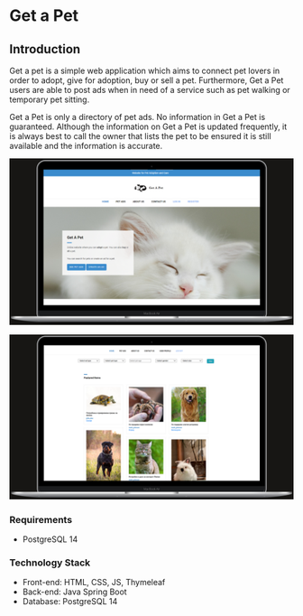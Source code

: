 # Get a Pet
## Introduction
Get a pet is a simple web application which aims to connect pet lovers in order to adopt, give for adoption, buy or sell a pet. Furthermore, Get a Pet users are able to post ads when in need of a service such as pet walking or temporary pet sitting.

Get a Pet is only a directory of pet ads. No information in Get a Pet is guaranteed. Although the information on Get a Pet is updated frequently, it is always best to call the owner that lists the pet to be ensured it is still available and the information is accurate.

![Alt text](src/main/resources/static/images/home_screen.png?raw=true "Home page")

![Alt text](src/main/resources/static/images/ads_page.png?raw=true "Ads page")

### Requirements
* PostgreSQL 14

### Technology Stack
* Front-end: HTML, CSS, JS, Thymeleaf
* Back-end: Java Spring Boot
* Database: PostgreSQL 14